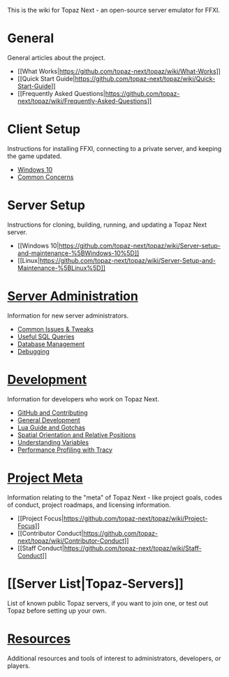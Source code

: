 This is the wiki for Topaz Next - an open-source server emulator for FFXI.

# General
General articles about the project.
- [[What Works|https://github.com/topaz-next/topaz/wiki/What-Works]]
- [[Quick Start Guide|https://github.com/topaz-next/topaz/wiki/Quick-Start-Guide]]
- [[Frequently Asked Questions|https://github.com/topaz-next/topaz/wiki/Frequently-Asked-Questions]]
# Client Setup
Instructions for installing FFXI, connecting to a private server, and keeping the game updated.
- [Windows 10](https://github.com/topaz-next/topaz/wiki/Client-setup-%5BWindows%5D)
- [Common Concerns](https://github.com/topaz-next/topaz/wiki/Miscellaneous-(Client))

# Server Setup
Instructions for cloning, building, running, and updating a Topaz Next server.
- [[Windows 10|https://github.com/topaz-next/topaz/wiki/Server-setup-and-maintenance-%5BWindows-10%5D]]
- [[Linux|https://github.com/topaz-next/topaz/wiki/Server-Setup-and-Maintenance-%5BLinux%5D]]

# [Server Administration](https://github.com/topaz-next/topaz/wiki/Server-Administration)
Information for new server administrators.
- [Common Issues & Tweaks](https://github.com/topaz-next/topaz/wiki/Miscellaneous-(Server))
- [Useful SQL Queries](https://github.com/topaz-next/topaz/wiki/Useful-SQL-queries)
- [Database Management](https://github.com/topaz-next/topaz/wiki/Database-Management)
- [Debugging](https://github.com/topaz-next/topaz/wiki/Debugging)

# [Development](https://github.com/topaz-next/topaz/wiki/Development)
Information for developers who work on Topaz Next.
- [GitHub and Contributing](https://github.com/topaz-next/topaz/wiki/GitHub-and-Contributing)
- [General Development](https://github.com/topaz-next/topaz/wiki/General-Development)
- [Lua Guide and Gotchas](https://github.com/topaz-next/topaz/wiki/Lua-Guide-and-Gotchas)
- [Spatial Orientation and Relative Positions](https://github.com/topaz-next/topaz/wiki/Spatial-Orientation-and-Relative-Positions)
- [Understanding Variables](https://github.com/topaz-next/topaz/wiki/Understanding-variables-%E2%80%94-a-brief-guide)
- [Performance Profiling with Tracy](https://github.com/topaz-next/topaz/wiki/Performance-Profiling-with-Tracy)

# [Project Meta](https://github.com/topaz-next/topaz/wiki/Project-Meta)
Information relating to the "meta" of Topaz Next - like project goals, codes of conduct, project roadmaps, and licensing information.
- [[Project Focus|https://github.com/topaz-next/topaz/wiki/Project-Focus]]
- [[Contributor Conduct|https://github.com/topaz-next/topaz/wiki/Contributor-Conduct]]
- [[Staff Conduct|https://github.com/topaz-next/topaz/wiki/Staff-Conduct]]
# [[Server List|Topaz-Servers]]
List of known public Topaz servers, if you want to join one, or test out Topaz before setting up your own.
# [Resources](https://github.com/topaz-next/topaz/wiki/Resources)
Additional resources and tools of interest to administrators, developers, or players.